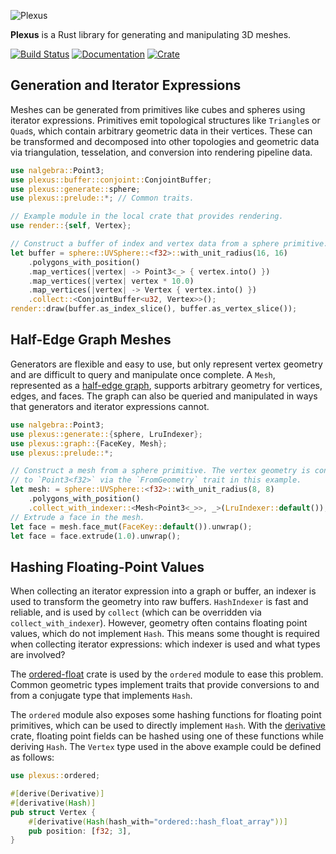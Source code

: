 ![Plexus](https://raw.githubusercontent.com/olson-sean-k/plexus/master/doc/plexus.png)

**Plexus** is a Rust library for generating and manipulating 3D meshes.

[![Build Status](https://travis-ci.org/olson-sean-k/plexus.svg?branch=master)](https://travis-ci.org/olson-sean-k/plexus)
[![Documentation](https://docs.rs/plexus/badge.svg)](https://docs.rs/plexus)
[![Crate](https://img.shields.io/crates/v/plexus.svg)](https://crates.io/crates/plexus)

## Generation and Iterator Expressions

Meshes can be generated from primitives like cubes and spheres using iterator
expressions. Primitives emit topological structures like `Triangle`s or
`Quad`s, which contain arbitrary geometric data in their vertices. These can be
transformed and decomposed into other topologies and geometric data via
triangulation, tesselation, and conversion into rendering pipeline data.

```rust
use nalgebra::Point3;
use plexus::buffer::conjoint::ConjointBuffer;
use plexus::generate::sphere;
use plexus::prelude::*; // Common traits.

// Example module in the local crate that provides rendering.
use render::{self, Vertex};

// Construct a buffer of index and vertex data from a sphere primitive.
let buffer = sphere::UVSphere::<f32>::with_unit_radius(16, 16)
    .polygons_with_position()
    .map_vertices(|vertex| -> Point3<_> { vertex.into() })
    .map_vertices(|vertex| vertex * 10.0)
    .map_vertices(|vertex| -> Vertex { vertex.into() })
    .collect::<ConjointBuffer<u32, Vertex>>();
render::draw(buffer.as_index_slice(), buffer.as_vertex_slice());
```

## Half-Edge Graph Meshes

Generators are flexible and easy to use, but only represent vertex geometry and
are difficult to query and manipulate once complete. A `Mesh`, represented as a
[half-edge graph](https://en.wikipedia.org/wiki/doubly_connected_edge_list),
supports arbitrary geometry for vertices, edges, and faces. The graph can also
be queried and manipulated in ways that generators and iterator expressions
cannot.

```rust
use nalgebra::Point3;
use plexus::generate::{sphere, LruIndexer};
use plexus::graph::{FaceKey, Mesh};
use plexus::prelude::*;

// Construct a mesh from a sphere primitive. The vertex geometry is convertible
// to `Point3<f32>` via the `FromGeometry` trait in this example.
let mesh: = sphere::UVSphere::<f32>::with_unit_radius(8, 8)
    .polygons_with_position()
    .collect_with_indexer::<Mesh<Point3<_>>, _>(LruIndexer::default());
// Extrude a face in the mesh.
let face = mesh.face_mut(FaceKey::default()).unwrap();
let face = face.extrude(1.0).unwrap();
```
## Hashing Floating-Point Values

When collecting an iterator expression into a graph or buffer, an indexer is
used to transform the geometry into raw buffers. `HashIndexer` is fast and
reliable, and is used by `collect` (which can be overridden via
`collect_with_indexer`). However, geometry often contains floating point
values, which do not implement `Hash`. This means some thought is required when
collecting iterator expressions: which indexer is used and what types are
involved?

The [ordered-float](https://crates.io/crates/ordered-float) crate is used by
the `ordered` module to ease this problem. Common geometric types implement
traits that provide conversions to and from a conjugate type that implements
`Hash`.

The `ordered` module also exposes some hashing functions for floating point
primitives, which can be used to directly implement `Hash`. With the
[derivative](https://crates.io/crates/derivative) crate, floating point fields
can be hashed using one of these functions while deriving `Hash`. The `Vertex`
type used in the above example could be defined as follows:

```rust
use plexus::ordered;

#[derive(Derivative)]
#[derivative(Hash)]
pub struct Vertex {
    #[derivative(Hash(hash_with="ordered::hash_float_array"))]
    pub position: [f32; 3],
}
```
